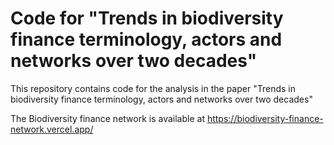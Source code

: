 # Code for "Trends in biodiversity finance terminology, actors and networks over two decades"
This repository contains code for the analysis in the paper "Trends in biodiversity finance terminology, actors and networks over two decades"

The Biodiversity finance network is available at https://biodiversity-finance-network.vercel.app/